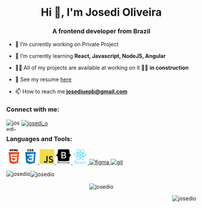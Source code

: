 <h1 align="center">Hi 👋, I'm Josedi Oliveira</h1>
<h3 align="center">A frontend developer from Brazil</h3>

- 🔭 I’m currently working on Private Project

- 🌱 I’m currently learning **React, Javascript, NodeJS, Angular**

- 👨‍💻 All of my projects are available at working on it :factory_worker: **in construction**

- 📄 See my resume [here](https://docs.google.com/document/d/1LE61l07sbzCovYGOcucQ9rFFhvK4k4Sxt5jVaJ-Lk1Y/ )

- 📫 How to reach me **josediuepb@gmail.com**

<h3 align="left">Connect with me:</h3>
<p align="left">
<a href="https://linkedin.com/in/josedi-oliveira-9663651a3" target="blank">
<img align="left" src="https://raw.githubusercontent.com/rahuldkjain/github-profile-readme-generator/master/src/images/icons/Social/linked-in-alt.svg" alt="josedi-oliveira-9663651a3" height="30" width="40" /></a>
<a href="https://instagram.com/josedi_o" target="blank">
<img align="center" src="https://raw.githubusercontent.com/rahuldkjain/github-profile-readme-generator/master/src/images/icons/Social/instagram.svg" alt="josedi_o" height="30" width="40" /></a>
</p>

<h3 align="left">Languages and Tools:</h3>
<p> 
<a href="https://www.w3.org/html/" target="_blank" rel="noreferrer"> <img src="https://raw.githubusercontent.com/devicons/devicon/master/icons/html5/html5-original-wordmark.svg" alt="html5" width="40" height="40"/></a>
<a href="https://www.w3schools.com/css/" target="_blank" rel="noreferrer"> <img src="https://raw.githubusercontent.com/devicons/devicon/master/icons/css3/css3-original-wordmark.svg" alt="css3" width="40" height="40"/>
<a href="https://developer.mozilla.org/en-US/docs/Web/JavaScript" target="_blank" rel="noreferrer"> <img src="https://raw.githubusercontent.com/devicons/devicon/master/icons/javascript/javascript-original.svg" alt="javascript" width="40" height="40"/> </a>
<a href="https://getbootstrap.com" target="_blank" rel="noreferrer"> <img src="https://raw.githubusercontent.com/devicons/devicon/master/icons/bootstrap/bootstrap-plain-wordmark.svg" alt="bootstrap" width="40" height="40"/> </a>
<a href="https://reactjs.org/" target="_blank" rel="noreferrer"> <img src="https://raw.githubusercontent.com/devicons/devicon/master/icons/react/react-original-wordmark.svg" alt="react" width="40" height="40"/> </a>
<a href="https://www.figma.com/" target="_blank" rel="noreferrer"> <img src="https://www.vectorlogo.zone/logos/figma/figma-icon.svg" alt="figma" width="40" height="40"/> </a>
<a href="https://git-scm.com/" target="_blank" rel="noreferrer"> <img src="https://www.vectorlogo.zone/logos/git-scm/git-scm-icon.svg" alt="git" width="40" height="40"/> </a>

</p>
<p><img align="left" src="https://github-readme-stats.vercel.app/api?username=josedio&theme=vision-friendly-dark&show_icons=true&locale=en" alt="josedio" /></p>
<p><img align="center" src="https://github-readme-streak-stats.herokuapp.com?user=JosediO&theme=vision-friendly-dark&show_border=true&locale=pt_BR)](https://git.io/streak-stats)" alt="josedio" /></p>
<p align ="center" ><img align="center" src="https://github-readme-stats.vercel.app/api/top-langs?username=josedio&theme=vision-friendly-dark&show_icons=true&locale=en&layout=compact" alt="josedio" /></p>

<p align="right"> <img src="https://komarev.com/ghpvc/?username=josedio&label=Profile%20views&color=orange&style=for-the-badge" alt="josedio" /> </p>

